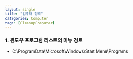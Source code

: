 ```yaml
---
layout: single
title: "컴퓨터 정리"
categories: Computer
tags: [CleanupComputer]
---
```


### 1. 윈도우 프로그램 리스트의 메뉴 경로

- C:\ProgramData\Microsoft\Windows\Start Menu\Programs

